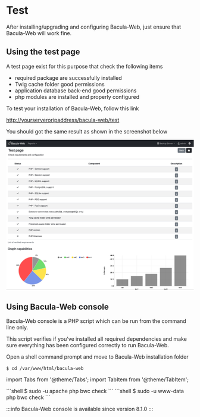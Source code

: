 # Test

After installing/upgrading and configuring Bacula-Web, just ensure that Bacula-Web will work fine.

## Using the test page

A test page exist for this purpose that check the following items

* required package are successfully installed
* Twig cache folder good permissions
* application database back-end good permissions
* php modules are installed and properly configured

To test your installation of Bacula-Web, follow this link

[http://yourserveroripaddress/bacula-web/test](http://yourserveroripaddress/bacula-web/test)

You should got the same result as shown in the screenshot below

![Bacula-Web - Test page](../assets/bacula-web-test-page.jpg)

## Using Bacula-Web console

Bacula-Web console is a PHP script which can be run from the command line only.

This script verifies if you've installed all required dependencies and make sure everything has been configured correctly
to run Bacula-Web.

Open a shell command prompt and move to Bacula-Web installation folder

```shell
$ cd /var/www/html/bacula-web
```

import Tabs from '@theme/Tabs';
import TabItem from '@theme/TabItem';

<Tabs>
  <TabItem value="rpm" label="On Red Hat / Centos / Fedora" default>
```shell
$ sudo -u apache php bwc check
```
  </TabItem>
  <TabItem value="deb" label="On Debian / Ubuntu">
```shell
$ sudo -u www-data php bwc check
```
  </TabItem>
</Tabs>

:::info
Bacula-Web console is available since version 8.1.0
:::
